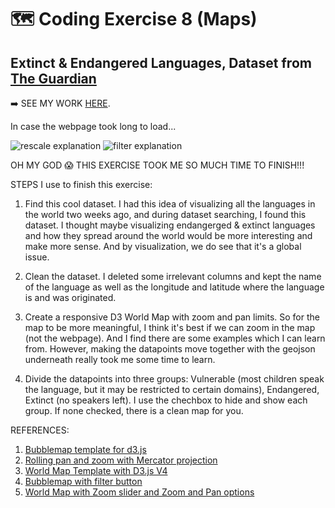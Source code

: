 # 🗺 Coding Exercise 8 (Maps)

## Extinct & Endangered Languages, Dataset from [The Guardian](https://www.kaggle.com/the-guardian/extinct-languages)

➡️ SEE MY WORK [HERE](https://zoexiao0516.github.io/cdv-student/coding-exercises/coding-exercise-8/index.html).

In case the webpage took long to load...

![rescale explanation](gif/rescale.gif)
![filter explanation](gif/filter.gif)

OH MY GOD 😱 THIS EXERCISE TOOK ME SO MUCH TIME TO FINISH!!!

STEPS I use to finish this exercise:
1. Find this cool dataset. I had this idea of visualizing all the languages in the world two weeks ago, and during dataset searching, I found this dataset. I thought maybe visualizing endangerged & extinct languages and how they spread around the world would be more interesting and make more sense. And by visualization, we do see that it's a global issue.

1. Clean the dataset. I deleted some irrelevant columns and kept the name of the language as well as the longitude and latitude where the language is and was originated. 

1. Create a responsive D3 World Map with zoom and pan limits. So for the map to be more meaningful, I think it's best if we can zoom in the map (not the webpage). And I find there are some examples which I can learn from. However, making the datapoints move together with the geojson underneath really took me some time to learn.

1. Divide the datapoints into three groups: Vulnerable (most children speak the language, but it may be restricted to certain domains), Endangered, Extinct (no speakers left). I use the chechbox to hide and show each group. If none checked, there is a clean map for you.

REFERENCES:
1. [Bubblemap template for d3.js](https://www.d3-graph-gallery.com/graph/bubblemap_template.html)
1. [Rolling pan and zoom with Mercator projection](http://bl.ocks.org/patricksurry/6621971)
1. [World Map Template with D3.js V4](http://techslides.com/demos/d3/worldmap-template-d3v4.html)
1. [Bubblemap with filter button](https://www.d3-graph-gallery.com/graph/bubblemap_buttonControl.html)
1. [World Map with Zoom slider and Zoom and Pan options](http://bl.ocks.org/nivas8292/bec8b161587cb62e9fda)